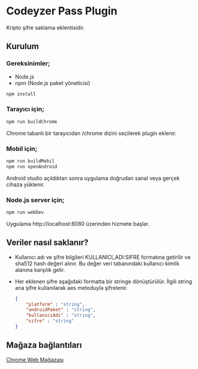 # Codeyzer Pass Plugin

Kripto şifre saklama eklentisidir.

## Kurulum
### Gereksinimler;
-   Node.js
-   npm (Node.js paket yöneticisi)

```bash
npm install
```

### Tarayıcı için;
```bash
npm run buildChrome
```
Chrome tabanlı bir tarayıcıdan /chrome dizini seçilerek plugin eklenir.

### Mobil için;
```bash
npm run buildMobil
npm run openAndroid
```
Android studio açıldıktan sonra uygulama doğrudan sanal veya gerçek cihaza yüklenir.

### Node.js server için;
```bash
npm run webDev
```
Uygulama http://localhost:8080 üzerinden hizmete başlar.

## Veriler nasıl saklanır?
- Kullanıcı adı ve şifre bilgileri KULLANICI_ADI:SIFRE formatına getirilir ve sha512 hash değeri alınır. Bu değer veri tabanındaki kullanıcı kimlik alanına karşılık gelir.
- Her eklenen şifre aşağıdaki formatta bir stringe dönüştürülür. İlgili string ana şifre kullanılarak aes metoduyla şifrelenir. 
   
    ```json
    {
        "platform" : "string",
        "androidPaket" : "string",
        "kullaniciAdi" : "string",
        "sifre" : "string"
    }
    ```

## Mağaza bağlantıları
[Chrome Web Mağazası](https://chrome.google.com/webstore/detail/codeyzer-pass/dbbjgbbdbfjpckknlppoalklnmkohhln) 
